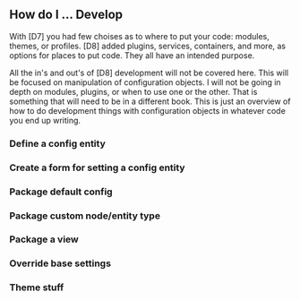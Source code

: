 ## How do I ... Develop

With [D7] you had few choises as to where to put your code: modules, themes, or profiles. [D8] added plugins, services, containers, and more, as options for places to put code. They all have an intended purpose.

All the in's and out's of [D8] development will not be covered here. This will be focused on manipulation of configuration objects. I will not be going in depth on modules, plugins, or when to use one or the other. That is something that will need to be in a different book. This is just an overview of how to do development things with configuration objects in whatever code you end up writing.

### Define a config entity

### Create a form for setting a config entity

### Package default config

### Package custom node/entity type

### Package a view

### Override base settings

### Theme stuff
